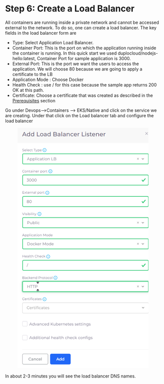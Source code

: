 # Step 6: Create a Load Balancer

All containers are running inside a private network and cannot be accessed external to the network. To do so, one can create a load balancer. The key fields in the load balancer form are

* Type: Select Application Load Balancer.
* Container Port: This is the port on which the application running inside the container is running. In this quick start we used duplocloud/nodejs-hello:latest, Container Port for sample application is 3000.
* External Port: This is the port we want the users to access the application. We will choose 80 because we are going to apply a certificate to the LB
* Application Mode : Choose Docker
* Health Check : use / for this case because the sample app returns 200 OK at this path.
* Certificate: Choose a certificate that was created as described in the [Prerequisites](../../prerequisites/) section&#x20;

Go under Devops-->Containers --> EKS/Native and click on the service we are creating. Under that click on the Load balancer tab and configure the load balancer



<figure><img src="../../../.gitbook/assets/image (27).png" alt=""><figcaption></figcaption></figure>

In about 2-3 minutes you will see the load balancer DNS names.&#x20;
